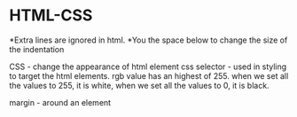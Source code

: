 # HTML-CSS
*Extra lines are ignored in html.
*You the space below to change the size of the indentation

CSS - change the appearance of html element
css selector - used in styling to target the html elements.
rgb value has an highest of 255. when we set all the values to 255, it is white, when we set all the values to 0, it is black.

margin - around an element